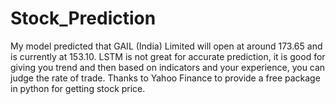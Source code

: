 # Stock_Prediction
My model predicted that GAIL (India) Limited will open at around 173.65 and is currently at 153.10. LSTM is not great for accurate prediction, it is good for giving you trend and then based on indicators and your experience, you can judge the rate of trade. Thanks to Yahoo Finance to provide a free package in python for getting stock price.
